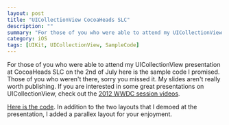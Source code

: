 ```yaml
---
layout: post
title: "UICollectionView CocoaHeads SLC"
description: ""
summary: "For those of you who were able to attend my UICollectionView presentation at CocoaHeads SLC on the 2nd of July here is the sample code I promised."
category: iOS
tags: [UIKit, UICollectionView, SampleCode]
---
```

For those of you who were able to attend my UICollectionView presentation at CocoaHeads SLC on the 2nd of July here is the sample code I promised. Those of you who weren't there, sorry you missed it. My slides aren't really worth publishing. If you are interested in some great presentations on UICollectionView, check out the [2012 WWDC session videos](https://https://developer.apple.com/videos/wwdc/2012/).

[Here is the code](https://github.com/derrh/cards). In addition to the two layouts that I demoed at the presentation, I added a parallex layout for your enjoyment.

